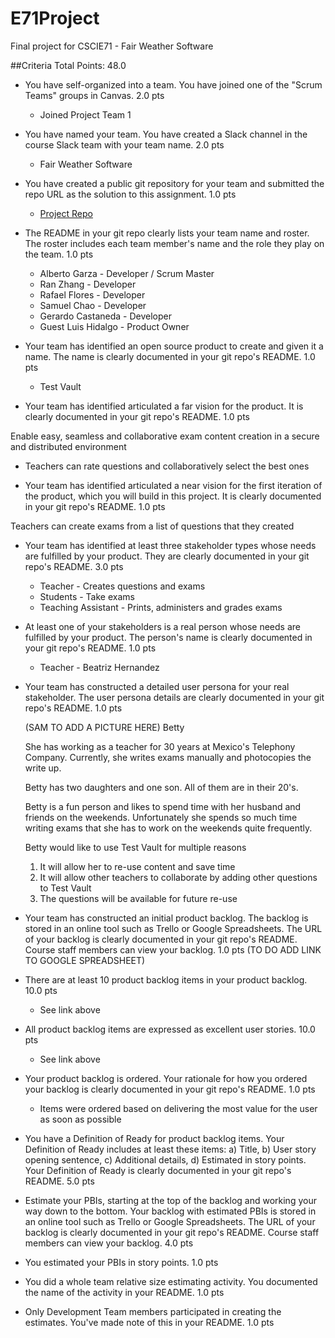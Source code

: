 # E71Project
Final project for CSCIE71 - Fair Weather Software

##Criteria Total Points: 48.0
* You have self-organized into a team. You have joined one of the "Scrum 
Teams" groups in Canvas. 2.0 pts
  * Joined Project Team 1

* You have named your team. You have created a Slack channel in the course 
Slack team with your team name. 2.0 pts
  * Fair Weather Software

* You have created a public git repository for your team and submitted 
the repo URL as the solution to this assignment. 1.0 pts
  * [Project Repo](https://github.com/gc-cloud/E71Project)
  

* The README in your git repo clearly lists your team name and roster. 
The roster includes each team member's name and the role they play on the team. 1.0 pts
   * Alberto Garza - Developer /  Scrum Master
   * Ran Zhang - Developer
   * Rafael Flores - Developer  
   * Samuel Chao - Developer
   * Gerardo Castaneda - Developer
   * Guest  Luis Hidalgo - Product Owner
   

* Your team has identified an open source product to create and given it
 a name. The name is clearly documented in your git repo's README. 1.0 pts
   * Test Vault

* Your team has identified articulated a far vision for the product. It 
is clearly documented in your git repo's README. 1.0 pts

Enable easy, seamless and collaborative exam content creation in a secure 
and distributed environment

   * Teachers can rate questions and collaboratively select the 
   best ones

* Your team has identified articulated a near vision for the first iteration 
of the product, which you will build in this project. It is clearly documented 
in your git repo's README. 1.0 pts

Teachers can create exams from a list of questions that they created 

* Your team has identified at least three stakeholder types whose needs 
are fulfilled by your product. They are clearly documented in your git 
repo's README. 3.0 pts
   * Teacher - Creates questions and exams
   * Students - Take exams
   * Teaching Assistant - Prints, administers and grades exams 
         
* At least one of your stakeholders is a real person whose needs 
are fulfilled by your product. The person's name is clearly documented 
in your git repo's README. 1.0 pts
   * Teacher - Beatriz Hernandez
   

* Your team has constructed a detailed user persona for your real stakeholder. 
The user persona details are clearly documented in your git repo's README. 1.0 pts
 
  (SAM TO ADD A PICTURE HERE)
  Betty
  
  She has working as a teacher for 30 years at Mexico's Telephony 
  Company.  Currently, she  writes exams manually and photocopies
  the write up.  
  
  Betty has two daughters and one son.  All of them are in their 
  20's.

  Betty is a fun person and likes to spend time with her husband and 
  friends on the weekends. Unfortunately she spends so much time writing
  exams that she has to work on the weekends quite frequently.
  
  Betty would like to use Test Vault for multiple reasons
  1. It will allow her to re-use content and save time
  2. It will allow other teachers to collaborate by adding other
  questions to Test Vault
  3. The questions will be available for future re-use
  
* Your team has constructed an initial product backlog. The backlog
 is stored in an online tool such as Trello or Google Spreadsheets. 
 The URL of your backlog is clearly documented in your git repo's 
 README. Course staff members can view your backlog. 1.0 pts
 (TO DO ADD LINK TO GOOGLE SPREADSHEET)

* There are at least 10 product backlog items in your product 
backlog. 10.0 pts
  * See link above 

* All product backlog items are expressed as excellent user stories.
 10.0 pts
  * See link above
  
* Your product backlog is ordered. Your rationale for how you 
ordered your backlog is clearly documented in your git repo's README. 1.0 pts
  * Items were ordered based on delivering the most value for the 
  user as soon as possible
    

* You have a Definition of Ready for product backlog items. Your 
Definition of Ready includes at least these items: 
a) Title, 
b) User story opening sentence, 
c) Additional details, 
d) Estimated in story points. 
Your Definition of Ready is clearly documented in your git repo's README. 5.0 pts

* Estimate your PBIs, starting at the top of the backlog and working your way down to the bottom. Your backlog with estimated PBIs is stored in an online tool such as Trello or Google Spreadsheets. The URL of your backlog is clearly documented in your git repo's README. Course staff members can view your backlog. 4.0 pts

* You estimated your PBIs in story points. 1.0 pts

* You did a whole team relative size estimating activity. You documented the name of the activity in your README. 1.0 pts

* Only Development Team members participated in creating the estimates. You've made note of this in your README. 1.0 pts
